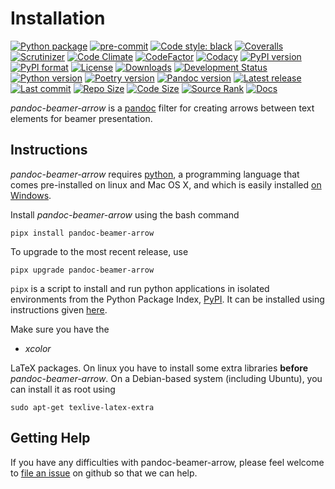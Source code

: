 Installation
============

[![Python package](https://github.com/chdemko/pandoc-beamer-arrow/workflows/Python%20package/badge.svg?branch=develop)](https://github.com/chdemko/pandoc-beamer-arrow/actions/workflows/python-package.yml)
[![pre-commit](https://img.shields.io/badge/pre--commit-enabled-brightgreen?logo=pre-commit)](https://github.com/pre-commit/pre-commit)
[![Code style: black](https://img.shields.io/badge/code%20style-black-000000.svg)](https://pypi.org/project/black/)
[![Coveralls](https://img.shields.io/coveralls/github/chdemko/pandoc-beamer-arrow/develop.svg?logo=Codecov&logoColor=white)](https://coveralls.io/github/chdemko/pandoc-beamer-arrow?branch=develop)
[![Scrutinizer](https://img.shields.io/scrutinizer/g/chdemko/pandoc-beamer-arrow.svg?logo=scrutinizer)](https://scrutinizer-ci.com/g/chdemko/pandoc-beamer-arrow/)
[![Code Climate](https://codeclimate.com/github/chdemko/pandoc-beamer-arrow/badges/gpa.svg)](https://codeclimate.com/github/chdemko/pandoc-beamer-arrow/)
[![CodeFactor](https://img.shields.io/codefactor/grade/github/chdemko/pandoc-beamer-arrow/develop.svg?logo=codefactor)](https://www.codefactor.io/repository/github/chdemko/pandoc-beamer-arrow)
[![Codacy](https://img.shields.io/codacy/grade/5e04e80fe4124ea18911026086fdafe9.svg?logo=codacy)](https://app.codacy.com/gh/chdemko/pandoc-beamer-arrow/)
[![PyPI version](https://img.shields.io/pypi/v/pandoc-beamer-arrow.svg?logo=pypi&logoColor=white)](https://pypi.org/project/pandoc-beamer-arrow/)
[![PyPI format](https://img.shields.io/pypi/format/pandoc-beamer-arrow.svg?logo=pypi&logoColor=white)](https://pypi.org/project/pandoc-beamer-arrow/)
[![License](https://img.shields.io/pypi/l/pandoc-beamer-arrow.svg?logo=pypi&logoColor=white)](https://raw.githubusercontent.com/chdemko/pandoc-beamer-arrow/develop/LICENSE)
[![Downloads](https://img.shields.io/pypi/dm/pandoc-beamer-arrow?logo=pypi&logoColor=white)](https://pepy.tech/project/pandoc-beamer-arrow)
[![Development Status](https://img.shields.io/pypi/status/pandoc-beamer-arrow.svg?logo=pypi&logoColor=white)](https://pypi.org/project/pandoc-beamer-arrow/)
[![Python version](https://img.shields.io/pypi/pyversions/pandoc-beamer-arrow.svg?logo=Python&logoColor=white)](https://pypi.org/project/pandoc-beamer-arrow/)
[![Poetry version](https://img.shields.io/badge/poetry-1.2%20|%201.3%20|%201.4%20|%201.5%20|%201.6%20|%201.7%20|%201.8-blue.svg?logo=poetry)](https://python-poetry.org/)
[![Pandoc version](https://img.shields.io/badge/pandoc-2.11%20|%202.12%20|%202.13%20|%202.14%20|%202.15%20|%202.16%20|%202.17%20|%202.18%20|%202.19%20|%203.0%20|%203.1%20|%203.2%20|%203.3-blue.svg?logo=markdown)](https://pandoc.org/)
[![Latest release](https://img.shields.io/github/release-date/chdemko/pandoc-beamer-arrow.svg?logo=github)](https://github.com/chdemko/pandoc-beamer-arrow/releases)
[![Last commit](https://img.shields.io/github/last-commit/chdemko/pandoc-beamer-arrow/develop?logo=github)](https://github.com/chdemko/pandoc-beamer-arrow/commit/develop/)
[![Repo Size](https://img.shields.io/github/repo-size/chdemko/pandoc-beamer-arrow.svg?logo=github)](http://pandoc-beamer-arrow.readthedocs.io/en/latest/)
[![Code Size](https://img.shields.io/github/languages/code-size/chdemko/pandoc-beamer-arrow.svg?logo=github)](http://pandoc-beamer-arrow.readthedocs.io/en/latest/)
[![Source Rank](https://img.shields.io/librariesio/sourcerank/pypi/pandoc-beamer-arrow.svg?logo=libraries.io&logoColor=white)](https://libraries.io/pypi/pandoc-beamer-arrow)
[![Docs](https://img.shields.io/readthedocs/pandoc-beamer-arrow.svg?logo=read-the-docs&logoColor=white)](http://pandoc-beamer-arrow.readthedocs.io/en/latest/)

*pandoc-beamer-arrow* is a [pandoc] filter for creating arrows between text
elements for beamer presentation.

[pandoc]: http://pandoc.org/

Instructions
------------

*pandoc-beamer-arrow* requires [python], a programming language that comes
pre-installed on linux and Mac OS X, and which is easily installed
[on Windows].

Install *pandoc-beamer-arrow* using the bash command

~~~{prompt} bash
pipx install pandoc-beamer-arrow
~~~

To upgrade to the most recent release, use

~~~{prompt} bash
pipx upgrade pandoc-beamer-arrow
~~~

`pipx` is a script to install and run python applications in isolated
environments from the Python Package Index, [PyPI]. It can be installed
using instructions given [here](https://pipx.pypa.io/stable/).

Make sure you have the

* *xcolor*

LaTeX packages. On linux you have to install some extra libraries **before**
*pandoc-beamer-arrow*. On a Debian-based system (including Ubuntu), you can
install it as root using

~~~{prompt} bash
sudo apt-get texlive-latex-extra
~~~

[python]: https://www.python.org
[on Windows]: https://www.python.org/downloads/windows
[PyPI]: https://pypi.org


Getting Help
------------

If you have any difficulties with pandoc-beamer-arrow, please feel welcome to
[file an issue] on github so that we can help.

[file an issue]: https://github.com/chdemko/pandoc-beamer-arrow/issues

